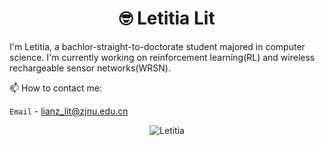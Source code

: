 <p align="center"> <h1 align="center"> 🤓 Letitia Lit</h1> </p>
<p align="center">
<a href="https://lianz-lit.github.io/" target="_blank"></a>
</p>

I'm Letitia, a bachlor-straight-to-doctorate student majored in computer science. 
I'm currently working on reinforcement learning(RL) and wireless rechargeable sensor networks(WRSN).

📫 How to contact me: 

<!-- `Website` - [lianz-lit](https://sourl.cn/86nVBD) -->

`Email` - [lianz_lit@zjnu.edu.cn](https://mail.163.com/)

<!-- `Ins` - [lianz-lit](https://www.instagram.com/lianzlit/) -->

<p align="center">
	<img src=https://github-readme-stats.vercel.app/api?username=lianz-lit&show_icons=true alt=Letitia />
</p>
